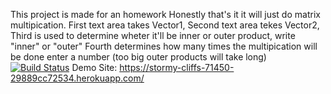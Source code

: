 This project is made for an homework
Honestly that's it it will just do matrix multipication.
First text area takes Vector1,
Second text area tekes Vector2,
Third is used to determine wheter it'll be inner or outer product, write "inner" or "outer"
Fourth determines how many times the multipication will be done enter a number (too big outer products will take long)
[![Build Status](https://app.travis-ci.com/ktarikn/myDemoApp.svg?token=zDwyWypMEaZerbNgmT2s&branch=master)](https://app.travis-ci.com/ktarikn/myDemoApp)
Demo Site: https://stormy-cliffs-71450-29889cc72534.herokuapp.com/